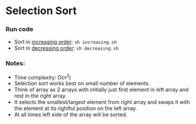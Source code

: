 # Selection Sort

### Run code

- Sort in [increasing order](./selection_sort_inc.cpp): `sh increasing.sh`
- Sort in [decreasing order](./selection_sort_dec.cpp): `sh decreasing.sh`

### Notes:

- Time complexity: O(n<sup>2</sup>)
- Selection sort works best on small number of elements.
- Think of array as 2 arrays with initially just first element in left array and rest in the right array.
- It selects the smallest/largest element from right array and swaps it with the element at its rightful
  position on the left array.
- At all times left side of the array will be sorted.
